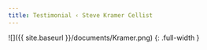 ```yaml
---
title: Testimonial ‹ Steve Kramer Cellist
---
```

![]({{ site.baseurl }}/documents/Kramer.png)
{: .full-width }